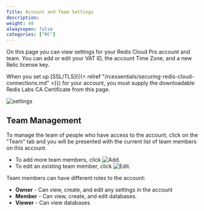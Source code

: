 ```yaml
---
Title: Account and Team Settings
description:
weight: 40
alwaysopen: false
categories: ["RC"]
---
```

On this page you can view settings for your Redis Cloud Pro account and team.
You can add or edit your VAT ID, the account Time Zone, and a new
Relic license key.

When you set up [SSL/TLS]({{< relref "/rcessentials/securing-redis-cloud-connections.md" >}}) for your account,
you must supply the downloadable Redis Labs CA Certificate from this page.

![settings](/images/rcpro/settings.png)

## Team Management

To manage the team of people who have access to the account, click on
the "Team" tab and you will be presented with the current list of team
members on this account.

- To add more team members, click ![Add](/images/rs/icon_add.png#no-click "Add").
- To edit an existing team member, click ![Edit](/images/rcpro/icon_edit.png#no-click "Edit").

Team members can have different roles to the account:

- **Owner** - Can view, create, and edit any settings in the account
- **Member** - Can view, create, and edit databases.
- **Viewer** - Can view databases
